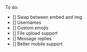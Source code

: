 To do:
- [] Swap between embed and img
- [] Usernames
- [] Custom emojis
- [] File upload support
- [] Message replies
- [] Better mobile support
